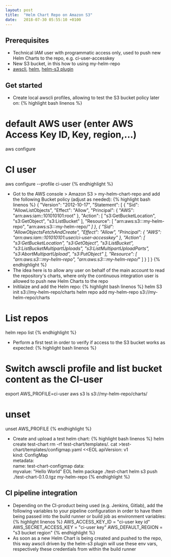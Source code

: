 ```yaml
---
layout: post
title:  "Helm Chart Repo on Amazon S3"
date:   2018-07-30 05:55:10 +0100
---
```


## Prerequisites

* Technical IAM user with programmatic access only, used to push new Helm Charts to the repo, e.g. ci-user-accesskey
* New S3 bucket, in this how to using my-helm-repo
* [awscli](https://github.com/aws/aws-cli), [helm](https://github.com/helm/helm), [helm-s3 plugin](https://github.com/hypnoglow/helm-s3)

## Get started

* Create local awscli profiles, allowing to test the S3 bucket policy later on:
{% highlight bash linenos %}
# default AWS user (enter AWS Access Key ID, Key, region,...)
aws configure
# CI user
aws configure --profile ci-user
{% endhighlight %}
* Got to the AWS console > Amazon S3 > my-helm-chart-repo and add the following Bucket policy (adjust as needed):
{% highlight bash linenos %}
{
    "Version": "2012-10-17",
    "Statement": [
        {
            "Sid": "AllowListObjects",
            "Effect": "Allow",
            "Principal": {
                "AWS": "arn:aws:iam::101010101:root"
            },
            "Action": [
                "s3:GetBucketLocation",
                "s3:GetObject",
                "s3:ListBucket"
            ],
            "Resource": [
                "arn:aws:s3:::my-helm-repo",
                "arn:aws:s3:::my-helm-repo/*"
            ]
        },
        {
            "Sid": "AllowObjectsFetchAndCreate",
            "Effect": "Allow",
            "Principal": {
                "AWS": "arn:aws:iam::101010101:user/ci-user-accesskey"
            },
            "Action": [
                "s3:GetBucketLocation",
                "s3:GetObject",
                "s3:ListBucket",
                "s3:ListBucketMultipartUploads",
                "s3:ListMultipartUploadParts",
                "s3:AbortMultipartUpload",
                "s3:PutObject"
            ],
            "Resource": [
                "arn:aws:s3:::my-helm-repo",
                "arn:aws:s3:::my-helm-repo/*"
            ]
        }
    ]
}
{% endhighlight %}
* The idea here is to allow any user on behalf of the main account to read the repository's charts, where only the continuous integration user is allowed to push new Helm Charts to the repo
* Initilaize and add the Helm repo:
{% highlight bash linenos %}
helm S3 init s3://my-helm-repo/charts
helm repo add my-helm-repo s3://my-helm-repo/charts
# List repos
helm repo list
{% endhighlight %}
* Perform a first test in order to verify if access to the S3 bucket works as expected:
{% highlight bash linenos %}
# Switch awscli profile and list bucket content as the CI-user
export AWS_PROFILE=ci-user
aws s3 ls s3://my-helm-repo/charts/
# unset
unset AWS_PROFILE
{% endhighlight %}
* Create and upload a test helm chart:
{% highlight bash linenos %}
helm create test-chart
rm -rf test-chart/templates/*.*
cat >test-chart/templates/configmap.yaml <<EOL
apiVersion: v1  
kind: ConfigMap  
metadata:  
  name: test-chart-configmap
data:  
  myvalue: "Hello World"
EOL
helm package ./test-chart
helm s3 push ./test-chart-0.1.0.tgz my-helm-repo
{% endhighlight %}

## CI pipeline integration

* Depending on the CI-product being used (e.g. Jenkins, Gitlab), add the following variables to your pipeline configuration in order to have them being passed into the build runner or build job as environment variables:
{% highlight linenos %}
AWS_ACCESS_KEY_ID = "ci-user key id"
AWS_SECRET_ACCESS_KEY = "ci-user key"
AWS_DEFAULT_REGION = "s3 bucket region"
{% endhighlight %}
* As soon as a new Helm Chart is being created and pushed to the repo, this way awscli driven by the helm-s3 plugin will use these env vars, respectively these credentials from within the build runner
